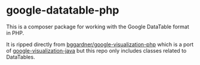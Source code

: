 google-datatable-php
====================
This is a composer package for working with the Google DataTable format in PHP.  

It is ripped directly from [bggardner/google-visualization-php](https://github.com/bggardner/google-visualization-php) which is a port of [google-visualization-java](https://code.google.com/p/google-visualization-java/) but this repo only includes classes related to DataTables.  
